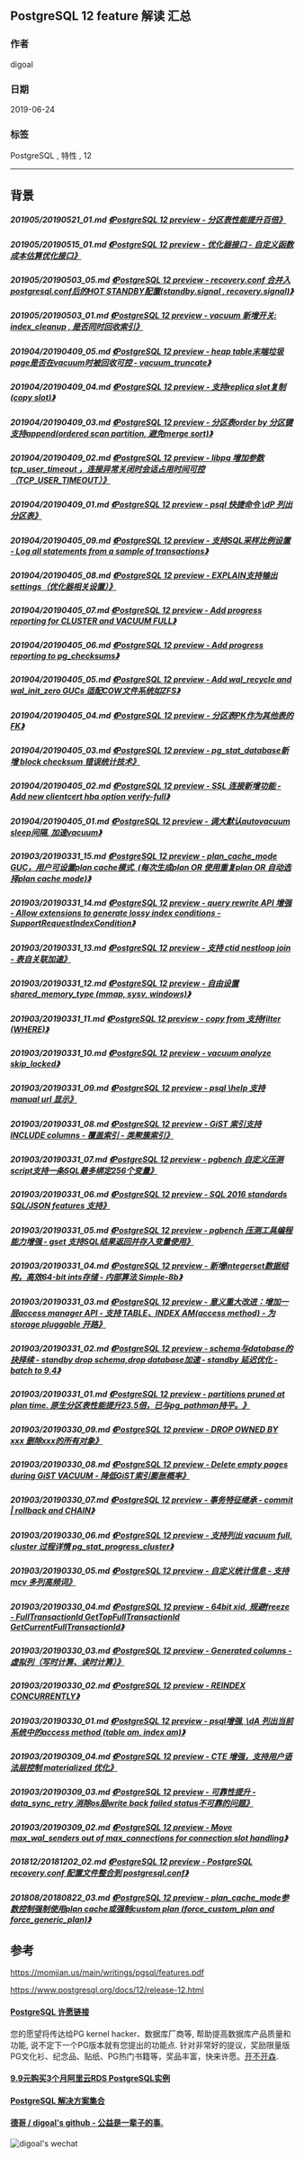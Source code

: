 ## PostgreSQL 12 feature 解读  汇总 
                
### 作者                
digoal                
                
### 日期                
2019-06-24                
                
### 标签                
PostgreSQL , 特性 , 12    
                
----                
                
## 背景      
  
##### 201905/20190521_01.md   [《PostgreSQL 12 preview - 分区表性能提升百倍》](../201905/20190521_01.md)    
##### 201905/20190515_01.md   [《PostgreSQL 12 preview - 优化器接口 - 自定义函数成本估算优化接口》](../201905/20190515_01.md)    
##### 201905/20190503_05.md   [《PostgreSQL 12 preview - recovery.conf 合并入 postgresql.conf后的HOT STANDBY配置(standby.signal , recovery.signal)》](../201905/20190503_05.md)    
##### 201905/20190503_01.md   [《PostgreSQL 12 preview - vacuum 新增开关: index_cleanup , 是否同时回收索引》](../201905/20190503_01.md)    
##### 201904/20190409_05.md   [《PostgreSQL 12 preview - heap table末端垃圾page是否在vacuum时被回收可控 - vacuum_truncate》](../201904/20190409_05.md)    
##### 201904/20190409_04.md   [《PostgreSQL 12 preview - 支持replica slot复制(copy slot)》](../201904/20190409_04.md)    
##### 201904/20190409_03.md   [《PostgreSQL 12 preview - 分区表order by 分区键支持append(ordered scan partition, 避免merge sort)》](../201904/20190409_03.md)    
##### 201904/20190409_02.md   [《PostgreSQL 12 preview - libpq 增加参数 tcp_user_timeout ，连接异常关闭时会话占用时间可控（TCP_USER_TIMEOUT）》](../201904/20190409_02.md)    
##### 201904/20190409_01.md   [《PostgreSQL 12 preview - psql 快捷命令 \\dP 列出分区表》](../201904/20190409_01.md)    
##### 201904/20190405_09.md   [《PostgreSQL 12 preview - 支持SQL采样比例设置 - Log all statements from a sample of transactions》](../201904/20190405_09.md)    
##### 201904/20190405_08.md   [《PostgreSQL 12 preview - EXPLAIN支持输出settings（优化器相关设置）》](../201904/20190405_08.md)    
##### 201904/20190405_07.md   [《PostgreSQL 12 preview - Add progress reporting for CLUSTER and VACUUM FULL》](../201904/20190405_07.md)    
##### 201904/20190405_06.md   [《PostgreSQL 12 preview - Add progress reporting to pg_checksums》](../201904/20190405_06.md)    
##### 201904/20190405_05.md   [《PostgreSQL 12 preview - Add wal_recycle and wal_init_zero GUCs 适配COW文件系统如ZFS》](../201904/20190405_05.md)    
##### 201904/20190405_04.md   [《PostgreSQL 12 preview - 分区表PK作为其他表的FK》](../201904/20190405_04.md)    
##### 201904/20190405_03.md   [《PostgreSQL 12 preview - pg_stat_database新增 block checksum 错误统计技术》](../201904/20190405_03.md)    
##### 201904/20190405_02.md   [《PostgreSQL 12 preview - SSL 连接新增功能 - Add new clientcert hba option verify-full》](../201904/20190405_02.md)    
##### 201904/20190405_01.md   [《PostgreSQL 12 preview - 调大默认autovacuum sleep间隔, 加速vacuum》](../201904/20190405_01.md)    
##### 201903/20190331_15.md   [《PostgreSQL 12 preview - plan_cache_mode GUC，用户可设置plan cache模式. (每次生成plan OR 使用重复plan OR 自动选择plan cache mode)》](../201903/20190331_15.md)    
##### 201903/20190331_14.md   [《PostgreSQL 12 preview - query rewrite API 增强 - Allow extensions to generate lossy index conditions - SupportRequestIndexCondition》](../201903/20190331_14.md)    
##### 201903/20190331_13.md   [《PostgreSQL 12 preview - 支持 ctid nestloop join - 表自关联加速》](../201903/20190331_13.md)    
##### 201903/20190331_12.md   [《PostgreSQL 12 preview - 自由设置 shared_memory_type (mmap, sysv, windows)》](../201903/20190331_12.md)    
##### 201903/20190331_11.md   [《PostgreSQL 12 preview - copy from 支持filter (WHERE)》](../201903/20190331_11.md)    
##### 201903/20190331_10.md   [《PostgreSQL 12 preview - vacuum analyze skip_locked》](../201903/20190331_10.md)    
##### 201903/20190331_09.md   [《PostgreSQL 12 preview - psql \\help 支持manual url 显示》](../201903/20190331_09.md)    
##### 201903/20190331_08.md   [《PostgreSQL 12 preview - GiST 索引支持INCLUDE columns - 覆盖索引 - 类聚簇索引》](../201903/20190331_08.md)    
##### 201903/20190331_07.md   [《PostgreSQL 12 preview - pgbench 自定义压测script支持一条SQL最多绑定256个变量》](../201903/20190331_07.md)    
##### 201903/20190331_06.md   [《PostgreSQL 12 preview - SQL 2016 standards SQL/JSON features 支持》](../201903/20190331_06.md)    
##### 201903/20190331_05.md   [《PostgreSQL 12 preview - pgbench 压测工具编程能力增强 - gset 支持SQL结果返回并存入变量使用》](../201903/20190331_05.md)    
##### 201903/20190331_04.md   [《PostgreSQL 12 preview - 新增integerset数据结构，高效64-bit ints存储 - 内部算法 Simple-8b》](../201903/20190331_04.md)    
##### 201903/20190331_03.md   [《PostgreSQL 12 preview - 意义重大改进：增加一层access manager API - 支持 TABLE、INDEX AM(access method) - 为storage  pluggable 开路》](../201903/20190331_03.md)    
##### 201903/20190331_02.md   [《PostgreSQL 12 preview - schema与database的抉择续 - standby drop schema,drop database加速 - standby 延迟优化 - batch to 9.4》](../201903/20190331_02.md)    
##### 201903/20190331_01.md   [《PostgreSQL 12 preview - partitions pruned at plan time. 原生分区表性能提升23.5倍，已与pg_pathman持平。》](../201903/20190331_01.md)    
##### 201903/20190330_09.md   [《PostgreSQL 12 preview - DROP OWNED BY xxx 删除xxx的所有对象》](../201903/20190330_09.md)    
##### 201903/20190330_08.md   [《PostgreSQL 12 preview - Delete empty pages during GiST VACUUM - 降低GiST索引膨胀概率》](../201903/20190330_08.md)    
##### 201903/20190330_07.md   [《PostgreSQL 12 preview - 事务特征继承 - commit | rollback and CHAIN》](../201903/20190330_07.md)    
##### 201903/20190330_06.md   [《PostgreSQL 12 preview - 支持列出 vacuum full, cluster 过程详情  pg_stat_progress_cluster》](../201903/20190330_06.md)    
##### 201903/20190330_05.md   [《PostgreSQL 12 preview - 自定义统计信息 - 支持mcv 多列高频词》](../201903/20190330_05.md)    
##### 201903/20190330_04.md   [《PostgreSQL 12 preview - 64bit xid, 规避freeze - FullTransactionId GetTopFullTransactionId GetCurrentFullTransactionId》](../201903/20190330_04.md)    
##### 201903/20190330_03.md   [《PostgreSQL 12 preview - Generated columns - 虚拟列（写时计算、读时计算）》](../201903/20190330_03.md)    
##### 201903/20190330_02.md   [《PostgreSQL 12 preview - REINDEX CONCURRENTLY》](../201903/20190330_02.md)    
##### 201903/20190330_01.md   [《PostgreSQL 12 preview - psql增强, \\dA 列出当前系统中的access method (table am, index am)》](../201903/20190330_01.md)    
##### 201903/20190309_04.md   [《PostgreSQL 12 preview - CTE 增强，支持用户语法层控制 materialized 优化》](../201903/20190309_04.md)    
##### 201903/20190309_03.md   [《PostgreSQL 12 preview - 可靠性提升 - data_sync_retry 消除os层write back failed status不可靠的问题》](../201903/20190309_03.md)    
##### 201903/20190309_02.md   [《PostgreSQL 12 preview - Move max_wal_senders out of max_connections for connection slot handling》](../201903/20190309_02.md)    
##### 201812/20181202_02.md   [《PostgreSQL 12 preview - PostgreSQL recovery.conf 配置文件整合到 postgresql.conf》](../201812/20181202_02.md)    
##### 201808/20180822_03.md   [《PostgreSQL 12 preview - plan_cache_mode参数控制强制使用plan cache或强制custom plan (force_custom_plan and force_generic_plan)》](../201808/20180822_03.md)    
  
## 参考  
https://momjian.us/main/writings/pgsql/features.pdf  
    
https://www.postgresql.org/docs/12/release-12.html  
    
  
  
  
  
  
  
  
  
  
  
  
  
  
  
  
  
  
  
  
  
  
  
  
  
  
  
  
  
  
  
  
  
  
  
  
  
  
  
  
  
  
  
  
  
  
  
  
  
  
  
  
  
  
  
  
  
  
  
  
  
  
  
  
  
  
  
  
  
  
#### [PostgreSQL 许愿链接](https://github.com/digoal/blog/issues/76 "269ac3d1c492e938c0191101c7238216")
您的愿望将传达给PG kernel hacker、数据库厂商等, 帮助提高数据库产品质量和功能, 说不定下一个PG版本就有您提出的功能点. 针对非常好的提议，奖励限量版PG文化衫、纪念品、贴纸、PG热门书籍等，奖品丰富，快来许愿。[开不开森](https://github.com/digoal/blog/issues/76 "269ac3d1c492e938c0191101c7238216").  
  
  
#### [9.9元购买3个月阿里云RDS PostgreSQL实例](https://www.aliyun.com/database/postgresqlactivity "57258f76c37864c6e6d23383d05714ea")
  
  
#### [PostgreSQL 解决方案集合](https://yq.aliyun.com/topic/118 "40cff096e9ed7122c512b35d8561d9c8")
  
  
#### [德哥 / digoal's github - 公益是一辈子的事.](https://github.com/digoal/blog/blob/master/README.md "22709685feb7cab07d30f30387f0a9ae")
  
  
![digoal's wechat](../pic/digoal_weixin.jpg "f7ad92eeba24523fd47a6e1a0e691b59")
  
